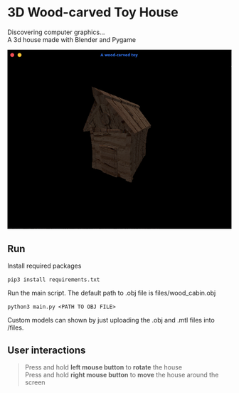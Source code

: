 # 3D Wood-carved Toy House
Discovering computer graphics...<br>
A 3d house made with Blender and Pygame
<p align="center">
    <img src="files/house_preview.png">
</p>

## Run
Install required packages
```
pip3 install requirements.txt
```
Run the main script. The default path to .obj file is files/wood_cabin.obj
```
python3 main.py <PATH TO OBJ FILE>
```
Custom models can shown by just uploading the .obj and .mtl files into /files.
## User interactions
> Press and hold <b>left mouse button</b> to <b>rotate</b> the house<br>
> Press and hold <b>right mouse button</b> to <b>move</b> the house around the screen